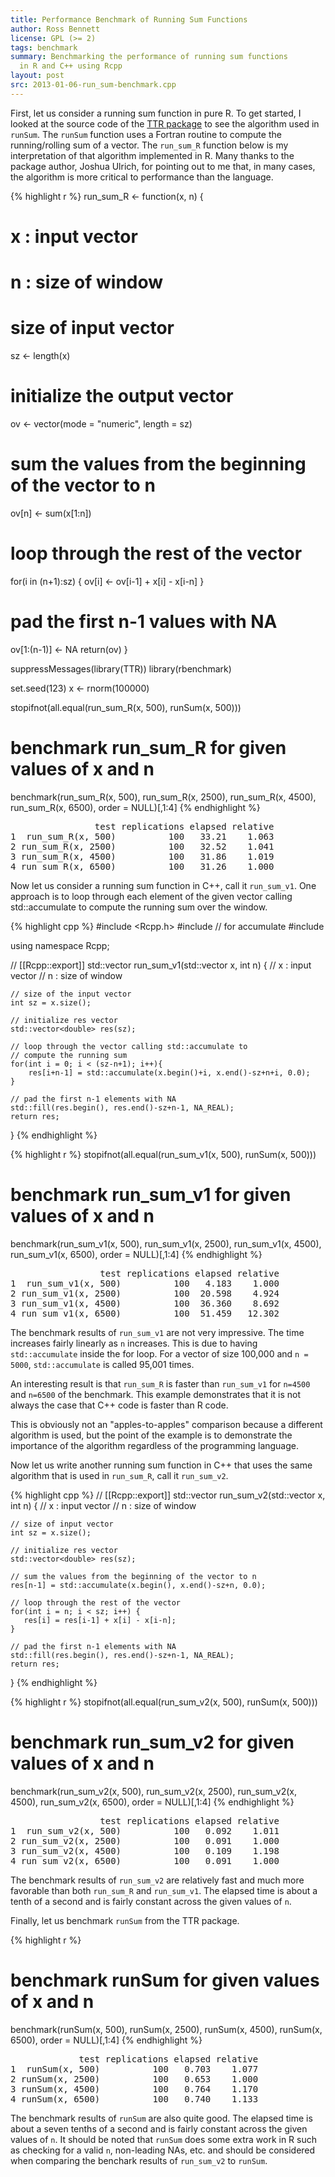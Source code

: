 ```yaml
---
title: Performance Benchmark of Running Sum Functions 
author: Ross Bennett
license: GPL (>= 2)
tags: benchmark
summary: Benchmarking the performance of running sum functions
  in R and C++ using Rcpp
layout: post
src: 2013-01-06-run_sum-benchmark.cpp
---
```




First, let us consider a running sum function in pure R. To get started,
I looked at the source code of the [TTR package](http://cran.r-project.org/web/packages/TTR/index.html) to see the algorithm
used in `runSum`. The `runSum` function uses a Fortran routine to compute
the running/rolling sum of a vector. The `run_sum_R` function below is
my interpretation of that algorithm implemented in R.
Many thanks to the package author, Joshua Ulrich, for pointing out to me
that, in many cases, the algorithm is more critical to performance than 
the language.

{% highlight r %}
run_sum_R <- function(x, n) {
  # x : input vector
  # n : size of window

  # size of input vector
  sz <- length(x)
  
  # initialize the output vector
  ov <- vector(mode = "numeric", length = sz)
  
  # sum the values from the beginning of the vector to n
  ov[n] <- sum(x[1:n])
  
  # loop through the rest of the vector
  for(i in (n+1):sz) {
    ov[i] <- ov[i-1] + x[i] - x[i-n]
  }
  
  # pad the first n-1 values with NA
  ov[1:(n-1)] <- NA
  return(ov)
}

suppressMessages(library(TTR))
library(rbenchmark)

set.seed(123)
x <- rnorm(100000)

stopifnot(all.equal(run_sum_R(x, 500), runSum(x, 500)))

# benchmark run_sum_R for given values of x and n
benchmark(run_sum_R(x, 500),  run_sum_R(x, 2500),
          run_sum_R(x, 4500), run_sum_R(x, 6500),
          order = NULL)[,1:4]
{% endhighlight %}



<pre class="output">
                test replications elapsed relative
1  run_sum_R(x, 500)          100   33.21    1.063
2 run_sum_R(x, 2500)          100   32.52    1.041
3 run_sum_R(x, 4500)          100   31.86    1.019
4 run_sum_R(x, 6500)          100   31.26    1.000
</pre>


Now let us consider a running sum function in C++, call it `run_sum_v1`.
One approach is to loop through each element of the given vector
calling std::accumulate to compute the running sum over the window.

{% highlight cpp %}
#include <Rcpp.h>
#include <numeric>      // for accumulate
#include <vector>

using namespace Rcpp;

// [[Rcpp::export]]
std::vector<double> run_sum_v1(std::vector<double> x, int n) {
    // x : input vector
    // n : size of window
    
    // size of the input vector
    int sz = x.size();
    
    // initialize res vector
    std::vector<double> res(sz);
    
    // loop through the vector calling std::accumulate to
    // compute the running sum
    for(int i = 0; i < (sz-n+1); i++){
        res[i+n-1] = std::accumulate(x.begin()+i, x.end()-sz+n+i, 0.0);
    }
    
    // pad the first n-1 elements with NA
    std::fill(res.begin(), res.end()-sz+n-1, NA_REAL);
	return res;
}
{% endhighlight %}


{% highlight r %}
stopifnot(all.equal(run_sum_v1(x, 500), runSum(x, 500)))

# benchmark run_sum_v1 for given values of x and n
benchmark(run_sum_v1(x, 500),  run_sum_v1(x, 2500),
          run_sum_v1(x, 4500), run_sum_v1(x, 6500),
          order = NULL)[,1:4]
{% endhighlight %}



<pre class="output">
                 test replications elapsed relative
1  run_sum_v1(x, 500)          100   4.183    1.000
2 run_sum_v1(x, 2500)          100  20.598    4.924
3 run_sum_v1(x, 4500)          100  36.360    8.692
4 run_sum_v1(x, 6500)          100  51.459   12.302
</pre>


The benchmark results of `run_sum_v1` are not very impressive. The
time increases fairly linearly as `n` increases.
This is due to having `std::accumulate` inside the for loop.
For a vector of size 100,000 and `n = 5000`, `std::accumulate` is 
called 95,001 times.

An interesting result is that `run_sum_R` is faster than `run_sum_v1` for
`n=4500` and `n=6500` of the benchmark. This example demonstrates that it 
is not always the case that C++ code is faster than R code.

This is obviously not an "apples-to-apples" comparison because a different
algorithm is used, but the point of the example is to demonstrate the 
importance of the algorithm regardless of the programming language.

Now let us write another running sum function in C++ that uses
the same algorithm that is used in `run_sum_R`, call it `run_sum_v2`. 

{% highlight cpp %}
// [[Rcpp::export]]
std::vector<double> run_sum_v2(std::vector<double> x, int n) {
    // x : input vector
    // n : size of window
    
    // size of input vector
    int sz = x.size();
    
    // initialize res vector
    std::vector<double> res(sz);
    
    // sum the values from the beginning of the vector to n 
    res[n-1] = std::accumulate(x.begin(), x.end()-sz+n, 0.0);
    
    // loop through the rest of the vector
    for(int i = n; i < sz; i++) {
       res[i] = res[i-1] + x[i] - x[i-n];
    }
    
    // pad the first n-1 elements with NA
    std::fill(res.begin(), res.end()-sz+n-1, NA_REAL);
    return res;
}
{% endhighlight %}


{% highlight r %}
stopifnot(all.equal(run_sum_v2(x, 500), runSum(x, 500)))

# benchmark run_sum_v2 for given values of x and n
benchmark(run_sum_v2(x, 500),  run_sum_v2(x, 2500),
          run_sum_v2(x, 4500), run_sum_v2(x, 6500),
          order = NULL)[,1:4]
{% endhighlight %}



<pre class="output">
                 test replications elapsed relative
1  run_sum_v2(x, 500)          100   0.092    1.011
2 run_sum_v2(x, 2500)          100   0.091    1.000
3 run_sum_v2(x, 4500)          100   0.109    1.198
4 run_sum_v2(x, 6500)          100   0.091    1.000
</pre>


The benchmark results of `run_sum_v2` are relatively fast and much more
favorable than both `run_sum_R` and `run_sum_v1`. The elapsed time is 
about a tenth of a second and is fairly constant across the given 
values of `n`.

Finally, let us benchmark `runSum` from the TTR package.

{% highlight r %}
# benchmark runSum for given values of x and n
benchmark(runSum(x, 500),  runSum(x, 2500),
          runSum(x, 4500), runSum(x, 6500),
          order = NULL)[,1:4]
{% endhighlight %}



<pre class="output">
             test replications elapsed relative
1  runSum(x, 500)          100   0.703    1.077
2 runSum(x, 2500)          100   0.653    1.000
3 runSum(x, 4500)          100   0.764    1.170
4 runSum(x, 6500)          100   0.740    1.133
</pre>


The benchmark results of `runSum` are also quite good. The elapsed time is
about a seven tenths of a second and is fairly constant across the
given values of `n`. It should be noted that `runSum` does some extra
work in R such as checking for a valid `n`, non-leading NAs, etc.
and should be considered when comparing the benchark results of 
`run_sum_v2` to `runSum`.
